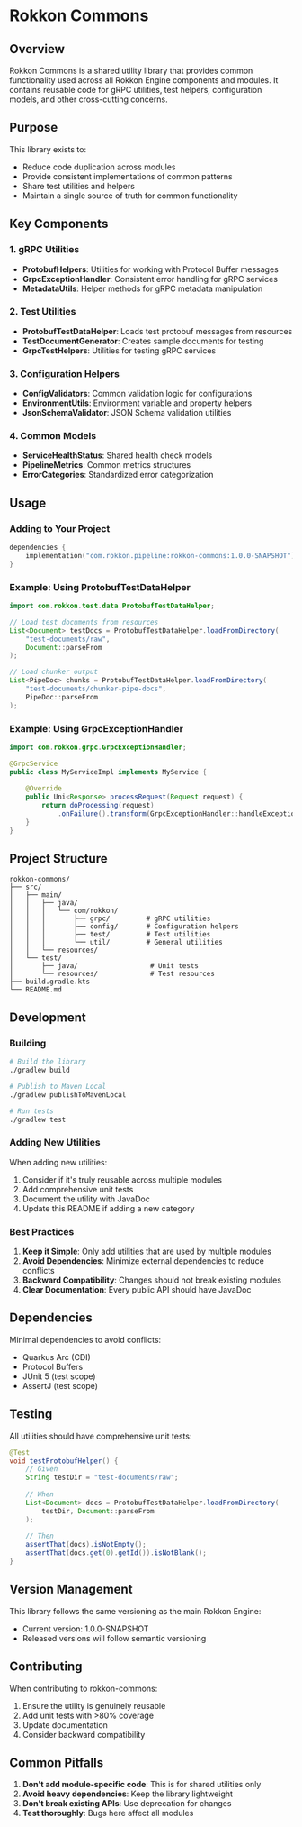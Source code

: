 # Rokkon Commons

## Overview
Rokkon Commons is a shared utility library that provides common functionality used across all Rokkon Engine components and modules. It contains reusable code for gRPC utilities, test helpers, configuration models, and other cross-cutting concerns.

## Purpose

This library exists to:
- Reduce code duplication across modules
- Provide consistent implementations of common patterns
- Share test utilities and helpers
- Maintain a single source of truth for common functionality

## Key Components

### 1. gRPC Utilities
- **ProtobufHelpers**: Utilities for working with Protocol Buffer messages
- **GrpcExceptionHandler**: Consistent error handling for gRPC services
- **MetadataUtils**: Helper methods for gRPC metadata manipulation

### 2. Test Utilities
- **ProtobufTestDataHelper**: Loads test protobuf messages from resources
- **TestDocumentGenerator**: Creates sample documents for testing
- **GrpcTestHelpers**: Utilities for testing gRPC services

### 3. Configuration Helpers
- **ConfigValidators**: Common validation logic for configurations
- **EnvironmentUtils**: Environment variable and property helpers
- **JsonSchemaValidator**: JSON Schema validation utilities

### 4. Common Models
- **ServiceHealthStatus**: Shared health check models
- **PipelineMetrics**: Common metrics structures
- **ErrorCategories**: Standardized error categorization

## Usage

### Adding to Your Project

```kotlin
dependencies {
    implementation("com.rokkon.pipeline:rokkon-commons:1.0.0-SNAPSHOT")
}
```

### Example: Using ProtobufTestDataHelper

```java
import com.rokkon.test.data.ProtobufTestDataHelper;

// Load test documents from resources
List<Document> testDocs = ProtobufTestDataHelper.loadFromDirectory(
    "test-documents/raw", 
    Document::parseFrom
);

// Load chunker output
List<PipeDoc> chunks = ProtobufTestDataHelper.loadFromDirectory(
    "test-documents/chunker-pipe-docs",
    PipeDoc::parseFrom
);
```

### Example: Using GrpcExceptionHandler

```java
import com.rokkon.grpc.GrpcExceptionHandler;

@GrpcService
public class MyServiceImpl implements MyService {
    
    @Override
    public Uni<Response> processRequest(Request request) {
        return doProcessing(request)
            .onFailure().transform(GrpcExceptionHandler::handleException);
    }
}
```

## Project Structure

```
rokkon-commons/
├── src/
│   ├── main/
│   │   ├── java/
│   │   │   └── com/rokkon/
│   │   │       ├── grpc/         # gRPC utilities
│   │   │       ├── config/       # Configuration helpers
│   │   │       ├── test/         # Test utilities
│   │   │       └── util/         # General utilities
│   │   └── resources/
│   └── test/
│       ├── java/                  # Unit tests
│       └── resources/             # Test resources
├── build.gradle.kts
└── README.md
```

## Development

### Building

```bash
# Build the library
./gradlew build

# Publish to Maven Local
./gradlew publishToMavenLocal

# Run tests
./gradlew test
```

### Adding New Utilities

When adding new utilities:
1. Consider if it's truly reusable across multiple modules
2. Add comprehensive unit tests
3. Document the utility with JavaDoc
4. Update this README if adding a new category

### Best Practices

1. **Keep it Simple**: Only add utilities that are used by multiple modules
2. **Avoid Dependencies**: Minimize external dependencies to reduce conflicts
3. **Backward Compatibility**: Changes should not break existing modules
4. **Clear Documentation**: Every public API should have JavaDoc

## Dependencies

Minimal dependencies to avoid conflicts:
- Quarkus Arc (CDI)
- Protocol Buffers
- JUnit 5 (test scope)
- AssertJ (test scope)

## Testing

All utilities should have comprehensive unit tests:

```java
@Test
void testProtobufHelper() {
    // Given
    String testDir = "test-documents/raw";
    
    // When
    List<Document> docs = ProtobufTestDataHelper.loadFromDirectory(
        testDir, Document::parseFrom
    );
    
    // Then
    assertThat(docs).isNotEmpty();
    assertThat(docs.get(0).getId()).isNotBlank();
}
```

## Version Management

This library follows the same versioning as the main Rokkon Engine:
- Current version: 1.0.0-SNAPSHOT
- Released versions will follow semantic versioning

## Contributing

When contributing to rokkon-commons:
1. Ensure the utility is genuinely reusable
2. Add unit tests with >80% coverage
3. Update documentation
4. Consider backward compatibility

## Common Pitfalls

1. **Don't add module-specific code**: This is for shared utilities only
2. **Avoid heavy dependencies**: Keep the library lightweight
3. **Don't break existing APIs**: Use deprecation for changes
4. **Test thoroughly**: Bugs here affect all modules